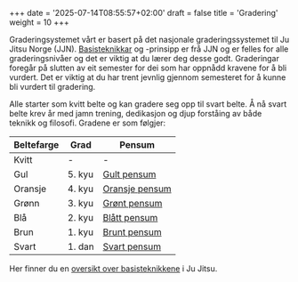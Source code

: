+++
date = '2025-07-14T08:55:57+02:00'
draft = false
title = 'Gradering'
weight = 10
+++


Graderingsystemet vårt er basert på det nasjonale graderingssystemet til Ju Jitsu Norge (JJN). [Basisteknikkar](https://jjnmedia.no/syllabus/senior-pensum/basisteknikker) og -prinsipp er frå JJN og er felles for alle graderingsnivåer og det er viktig at du lærer deg desse godt. Graderingar foregår på slutten av eit semester for dei som har oppnådd kravene for å bli vurdert. Det er viktig at du har trent jevnlig gjennom semesteret for å kunne bli vurdert til gradering. 

Alle starter som kvitt belte og kan gradere seg opp til svart belte. Å nå svart belte krev år med jamn trening, dedikasjon og djup forståing av både teknikk og filosofi. Gradene er som følgjer:

| Beltefarge | Grad | Pensum |
|------------|-----| -----|
| Kvitt      | - | -  |
| Gul        | 5. kyu  |  [Gult pensum](https://jjnmedia.no/syllabus/senior-pensum/gult-belte)  |
| Oransje    | 4. kyu  | [Oransje pensum](https://jjnmedia.no/syllabus/senior-pensum/orange-belte)  |
| Grønn      | 3. kyu  | [Grønt pensum](https://jjnmedia.no/syllabus/senior-pensum/gr-nt-belte-3.kyu)  |
| Blå        | 2. kyu  | [Blått pensum](https://jjnmedia.no/syllabus/senior-pensum/bl-tt-belte-2.kyu)  |
| Brun       | 1. kyu  | [Brunt pensum](https://jjnmedia.no/syllabus/senior-pensum/brunt-belte-1.kyu)  |
| Svart      | 1. dan  | [Svart pensum](https://jjnmedia.no/syllabus/senior-pensum/sort-belte-1.dan)  |

Her finner du en [oversikt over basisteknikkene](https://jjnmedia.no/syllabus/senior-pensum/basisteknikker) i Ju Jitsu.